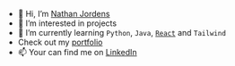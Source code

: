 - 👋 Hi, I’m [Nathan Jordens](@N4thanJ)
- 👀 I’m interested in projects
- 🌱 I’m currently learning `Python`, `Java`, [`React`](https://github.com/N4thanJ/portfolio) and `Tailwind`
- Check out my [portfolio](https://portfolio-n4thanjs-projects.vercel.app)
- 📫 Your can find me on [LinkedIn](https://www.linkedin.com/in/nathan-jordens-093b99275/)
